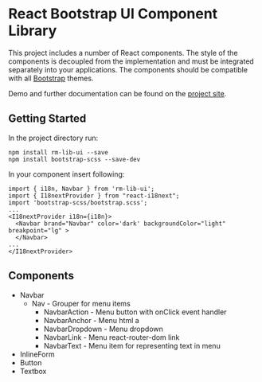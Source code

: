 # React Bootstrap UI Component Library

This project includes a number of React components. The style of the components is decoupled from the implementation and must be integrated separately into your applications. The components should be compatible with all [Bootstrap](https://github.com/twbs/bootstrap) themes.

Demo and further documentation can be found on the [project site](https://r1mar.github.io/rm-lib-ui).

## Getting Started

In the project directory run:
```
npm install rm-lib-ui --save
npm install bootstrap-scss --save-dev
```
In your component insert following:
```
import { i18n, Navbar } from 'rm-lib-ui';
import { I18nextProvider } from "react-i18next";
import 'bootstrap-scss/bootstrap.scss';
...
<I18nextProvider i18n={i18n}>
  <Navbar brand="Navbar" color='dark' backgroundColor="light" breakpoint="lg" >
  </Navbar>
...
</I18nextProvider>
```

## Components

- Navbar
  - Nav - Grouper for menu items
    - NavbarAction - Menu button with onClick event handler
    - NavbarAnchor - Menu html a
    - NavbarDropdown - Menu dropdown
    - NavbarLink - Menu react-router-dom link
    - NavbarText - Menu item for representing text in menu
- InlineForm
- Button
- Textbox
